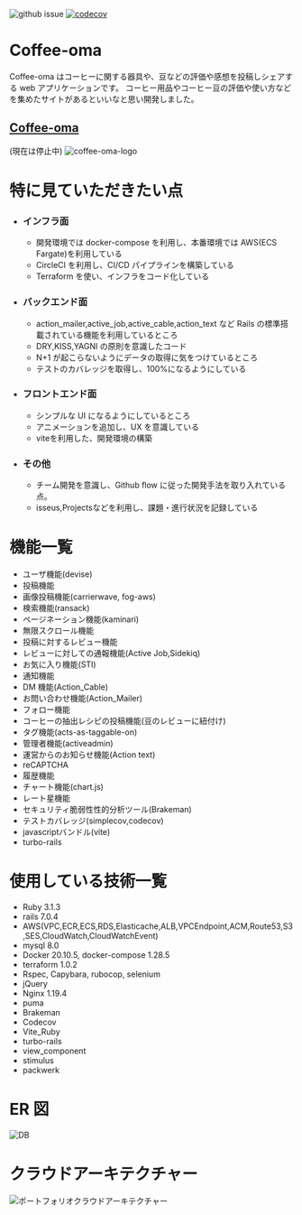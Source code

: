 ![github issue](https://img.shields.io/github/issues/wisdom-plus/coffee-oma?style=plastic)
[![codecov](https://codecov.io/gh/wisdom-plus/coffee-oma/branch/master/graph/badge.svg?token=PYLRMXDK0D)](https://codecov.io/gh/wisdon-plus/coffee-oma)

# Coffee-oma

Coffee-oma はコーヒーに関する器具や、豆などの評価や感想を投稿しシェアする web アプリケーションです。
コーヒー用品やコーヒー豆の評価や使い方などを集めたサイトがあるといいなと思い開発しました。

## [Coffee-oma](https://coffee-oma.com)

(現在は停止中)
![coffee-oma-logo](https://user-images.githubusercontent.com/48266893/112326442-deefcb80-8cf7-11eb-9432-cc83ade690de.png)

# 特に見ていただきたい点

- ### インフラ面

  - 開発環境では docker-compose を利用し、本番環境では AWS(ECS Fargate)を利用している
  - CircleCI を利用し、CI/CD パイプラインを構築している
  - Terraform を使い、インフラをコード化している

- ### バックエンド面

  - action_mailer,active_job,active_cable,action_text など Rails の標準搭載されている機能を利用しているところ
  - DRY,KISS,YAGNI の原則を意識したコード
  - N+1 が起こらないようにデータの取得に気をつけているところ
  - テストのカバレッジを取得し、100%になるようにしている

- ### フロントエンド面

  - シンプルな UI になるようにしているところ
  - アニメーションを追加し、UX を意識している
  - viteを利用した、開発環境の構築

- ### その他

  - チーム開発を意識し、Github flow に従った開発手法を取り入れている点。
  - isseus,Projectsなどを利用し、課題・進行状況を記録している

# 機能一覧

- ユーザ機能(devise)
- 投稿機能
- 画像投稿機能(carrierwave, fog-aws)
- 検索機能(ransack)
- ページネーション機能(kaminari)
- 無限スクロール機能
- 投稿に対するレビュー機能
- レビューに対しての通報機能(Active Job,Sidekiq)
- お気に入り機能(STI)
- 通知機能
- DM 機能(Action_Cable)
- お問い合わせ機能(Action_Mailer)
- フォロー機能
- コーヒーの抽出レシピの投稿機能(豆のレビューに紐付け)
- タグ機能(acts-as-taggable-on)
- 管理者機能(activeadmin)
- 運営からのお知らせ機能(Action text)
- reCAPTCHA
- 履歴機能
- チャート機能(chart.js)
- レート星機能
- セキュリティ脆弱性性的分析ツール(Brakeman)
- テストカバレッジ(simplecov,codecov)
- javascriptバンドル(vite)
- turbo-rails

# 使用している技術一覧

- Ruby 3.1.3
- rails 7.0.4
- AWS(VPC,ECR,ECS,RDS,Elasticache,ALB,VPCEndpoint,ACM,Route53,S3,SES,CloudWatch,CloudWatchEvent)
- mysql 8.0
- Docker 20.10.5, docker-compose 1.28.5
- terraform 1.0.2
- Rspec, Capybara, rubocop, selenium
- jQuery
- Nginx 1.19.4
- puma
- Brakeman
- Codecov
- Vite_Ruby
- turbo-rails
- view_component
- stimulus
- packwerk

# ER 図

![DB](https://user-images.githubusercontent.com/48266893/135635840-a01ace88-b00b-4ba3-be28-d35fe1566f2f.png)

# クラウドアーキテクチャー

![ポートフォリオクラウドアーキテクチャー](https://user-images.githubusercontent.com/48266893/135717678-44db6833-6216-42ab-bccd-aa98c4b22f9e.PNG)
